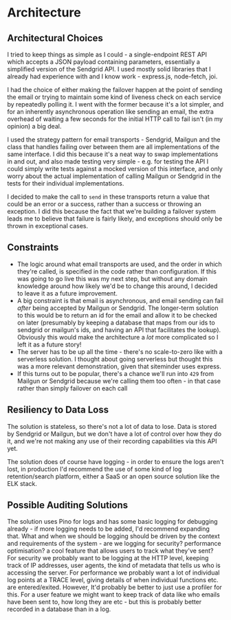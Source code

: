 # Architecture

## Architectural Choices

I tried to keep things as simple as I could - a single-endpoint REST API which accepts a JSON payload containing parameters, essentially a simplified version of the Sendgrid API. I used mostly solid libraries that I already had experience with and I know work - express.js, node-fetch, joi.

I had the choice of either making the failover happen at the point of sending the email or trying to maintain some kind of liveness check on each service by repeatedly polling it. I went with the former because it's a lot simpler, and for an inherently asynchronous operation like sending an email, the extra overhead of waiting a few seconds for the initial HTTP call to fail isn't (in my opinion) a big deal.

I used the strategy pattern for email transports - Sendgrid, Mailgun and the class that handles failing over between them are all implementations of the same interface. I did this because it's a neat way to swap implementations in and out, and also made testing very simple - e.g. for testing the API I could simply write tests against a mocked version of this interface, and only worry about the actual implementation of calling Mailgun or Sendgrid in the tests for their individual implementations.

I decided to make the call to `send` in these transports return a value that could be an error or a success, rather than a success or throwing an exception. I did this because the fact that we're building a failover system leads me to believe that failure is fairly likely, and exceptions should only be thrown in exceptional cases.

## Constraints

- The logic around what email transports are used, and the order in which they're called, is specified in the code rather than configuration. If this was going to go live this was my next step, but without any domain knowledge around how likely we'd be to change this around, I decided to leave it as a future improvement.
- A big constraint is that email is asynchronous, and email sending can fail _after_ being accepted by Mailgun or Sendgrid. The longer-term solution to this would be to return an id for the email and allow it to be checked on later (presumably by keeping a database that maps from our ids to sendgrid or mailgun's ids, and having an API that facilitates the lookup). Obviously this would make the architecture a _lot_ more complicated so I left it as a future story!
- The server has to be up all the time - there's no scale-to-zero like with a serverless solution. I thought about going serverless but thought this was a more relevant demonstration, given that siteminder uses express.
- If this turns out to be popular, there's a chance we'll run into `429` from Mailgun or Sendgrid because we're calling them too often - in that case rather than simply failover on each call 

## Resiliency to Data Loss

The solution is stateless, so there's not a lot of data to lose. Data is stored by Sendgrid or Mailgun, but we don't have a lot of control over how they do it, and we're not making any use of their recording capabilities via this API yet.

The solution does of course have logging - in order to ensure the logs aren't lost, in production I'd recommend the use of some kind of log retention/search platform, either a SaaS or an open source solution like the ELK stack.

## Possible Auditing Solutions

The solution uses Pino for logs and has some basic logging for debugging already - if more logging needs to be added, I'd recommend expanding that. What and when we should be logging should be driven by the context and requirements of the system - are we logging for security? performance optimisation? a cool feature that allows users to track what they've sent? For security we probably want to be logging at the HTTP level, keeping track of IP addresses, user agents, the kind of metadata that tells us who is accessing the server. For performance we probably want a lot of individual log points at a TRACE level, giving details of when individual functions etc. are entered/exited. However, It'd probably be better to just use a profiler for this. For a user feature we might want to keep track of data like who emails have been sent to, how long they are etc - but this is probably better recorded in a database than in a log.
